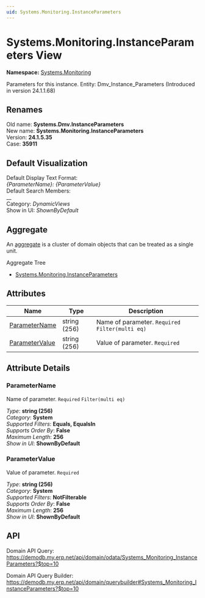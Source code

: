 ```yaml
---
uid: Systems.Monitoring.InstanceParameters
---
```

# Systems.Monitoring.InstanceParameters View

**Namespace:** [Systems.Monitoring](Systems.Monitoring.md)  

Parameters for this instance. Entity: Dmv_Instance_Parameters (Introduced in version 24.1.1.68)

## Renames

Old name: **Systems.Dmv.InstanceParameters**  
New name: **Systems.Monitoring.InstanceParameters**  
Version: **24.1.5.35**  
Case: **35911**  



## Default Visualization
Default Display Text Format:  
_{ParameterName}: {ParameterValue}_  
Default Search Members:  
__  
Category:  _DynamicViews_  
Show in UI:  _ShownByDefault_  

## Aggregate
An [aggregate](https://docs.erp.net/tech/advanced/concepts/aggregates.html) is a cluster of domain objects that can be treated as a single unit.  

Aggregate Tree  
* [Systems.Monitoring.InstanceParameters](Systems.Monitoring.InstanceParameters.md)  

## Attributes

| Name | Type | Description |
| ---- | ---- | --- |
| [ParameterName](Systems.Monitoring.InstanceParameters.md#parametername) | string (256) | Name of parameter. `Required` `Filter(multi eq)` 
| [ParameterValue](Systems.Monitoring.InstanceParameters.md#parametervalue) | string (256) | Value of parameter. `Required` 


## Attribute Details

### ParameterName

Name of parameter. `Required` `Filter(multi eq)`

_Type_: **string (256)**  
_Category_: **System**  
_Supported Filters_: **Equals, EqualsIn**  
_Supports Order By_: **False**  
_Maximum Length_: **256**  
_Show in UI_: **ShownByDefault**  

### ParameterValue

Value of parameter. `Required`

_Type_: **string (256)**  
_Category_: **System**  
_Supported Filters_: **NotFilterable**  
_Supports Order By_: **False**  
_Maximum Length_: **256**  
_Show in UI_: **ShownByDefault**  


## API

Domain API Query:
<https://demodb.my.erp.net/api/domain/odata/Systems_Monitoring_InstanceParameters?$top=10>

Domain API Query Builder:
<https://demodb.my.erp.net/api/domain/querybuilder#Systems_Monitoring_InstanceParameters?$top=10>


